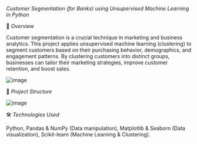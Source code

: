 _Customer Segmentation (for Banks) using Unsupervised Machine Learning in Python_

📌 *Overview*

Customer segmentation is a crucial technique in marketing and business analytics.
This project applies unsupervised machine learning (clustering) to segment customers based on their purchasing behavior, demographics, and engagement patterns.
By clustering customers into distinct groups, businesses can tailor their marketing strategies, improve customer retention, and boost sales.

![image](https://github.com/user-attachments/assets/055080b3-2d1f-4f1c-86a2-aff3c873cfe0)


📂 _Project Structure_

![image](https://github.com/user-attachments/assets/6222de83-93d1-42a3-8a5a-0a2fae66ab73)

🛠️ _Technologies Used_

Python,
Pandas & NumPy (Data manipulation),
Matplotlib & Seaborn (Data visualization),
Scikit-learn (Machine Learning & Clustering).
